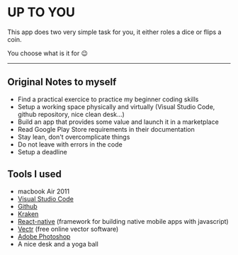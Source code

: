 # UP TO YOU

This app does two very simple task for you, it either roles a dice or flips a coin.

You choose what is it for 😉


----
## Original Notes to myself

- Find a practical exercice to practice my beginner coding skills
- Setup a working space physically and virtually (Visual Studio Code, github repository, nice clean desk...)
- Build an app that provides some value and launch it in a marketplace
- Read Google Play Store requirements in their documentation
- Stay lean, don't overcomplicate things
- Do not leave with errors in the code
- Setup a deadline


## Tools I used
- macbook Air 2011
- [Visual Studio Code](https://code.visualstudio.com/)
- [Github](https://github.com/)
- [Kraken](https://www.gitkraken.com/)
- [React-native](https://facebook.github.io/react-native/) (framework for building native mobile apps with javascript)
- [Vectr](https://vectr.com/) (free online vector software)
- [Adobe Photoshop](https://www.adobe.com/products/photoshop.html)
- A nice desk and a yoga ball









